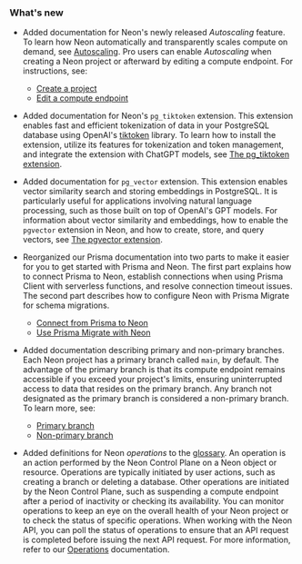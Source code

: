 ### What's new

- Added documentation for Neon's newly released _Autoscaling_ feature. To learn how Neon automatically and transparently scales compute on demand, see [Autoscaling](../docs/introduction/autoscaling). Pro users can enable _Autoscaling_ when creating a Neon project or afterward by editing a compute endpoint. For instructions, see:

  - [Create a project](../docs/manage/projects#create-a-project)
  - [Edit a compute endpoint](../docs/manage/endpoints#edit-a-compute-endpoint)

- Added documentation for Neon's `pg_tiktoken` extension. This extension enables fast and efficient tokenization of data in your PostgreSQL database using OpenAI's [tiktoken](https://github.com/openai/tiktoken) library. To learn how to install the extension, utilize its features for tokenization and token management, and integrate the extension with ChatGPT models, see [The pg_tiktoken extension](../docs/extensions/pg_tiktoken).
- Added documentation for `pg_vector` extension. This extension enables vector similarity search and storing embeddings in PostgreSQL. It is particularly useful for applications involving natural language processing, such as those built on top of OpenAI's GPT models. For information about vector similarity and embeddings, how to enable the `pgvector` extension in Neon, and how to create, store, and query vectors, see [The pgvector extension](../docs/extensions/pgvector).
- Reorganized our Prisma documentation into two parts to make it easier for you to get started with Prisma and Neon. The first part explains how to connect Prisma to Neon, establish connections when using Prisma Client with serverless functions, and resolve connection timeout issues. The second part describes how to configure Neon with Prisma Migrate for schema migrations.

  - [Connect from Prisma to Neon](../docs/guides/prisma)
  - [Use Prisma Migrate with Neon](../docs/guides/prisma-migrate)

- Added documentation describing primary and non-primary branches. Each Neon project has a primary branch called `main`, by default. The advantage of the primary branch is that its compute endpoint remains accessible if you exceed your project's limits, ensuring uninterrupted access to data that resides on the primary branch. Any branch not designated as the primary branch is considered a non-primary branch. To learn more, see:
  
  - [Primary branch](../docs/manage/branches#primary-branch)
  - [Non-primary branch](../docs/manage/branches#non-primary-branch)

- Added definitions for Neon _operations_ to the [glossary](../docs/reference/glossary). An operation is an action performed by the Neon Control Plane on a Neon object or resource. Operations are typically initiated by user actions, such as creating a branch or deleting a database. Other operations are initiated by the Neon Control Plane, such as suspending a compute endpoint after a period of inactivity or checking its availability. You can monitor operations to keep an eye on the overall health of your Neon project or to check the status of specific operations. When working with the Neon API, you can poll the status of operations to ensure that an API request is completed before issuing the next API request. For more information, refer to our [Operations](../docs/manage/operations) documentation.
